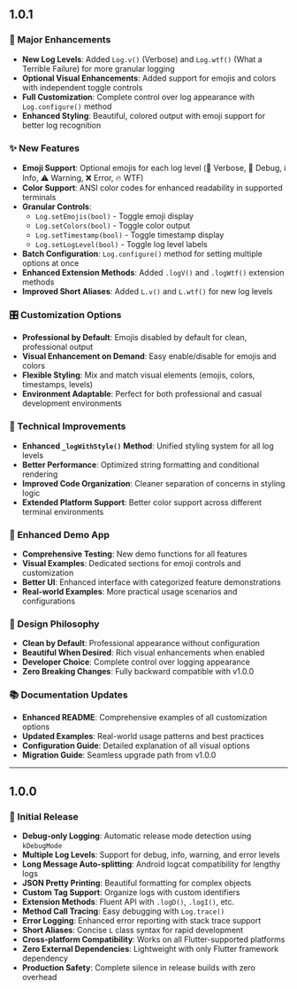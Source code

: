 ## 1.0.1

### 🚀 Major Enhancements

* **New Log Levels**: Added `Log.v()` (Verbose) and `Log.wtf()` (What a Terrible Failure) for more granular logging
* **Optional Visual Enhancements**: Added support for emojis and colors with independent toggle controls
* **Full Customization**: Complete control over log appearance with `Log.configure()` method
* **Enhanced Styling**: Beautiful, colored output with emoji support for better log recognition

### ✨ New Features

* **Emoji Support**: Optional emojis for each log level (💜 Verbose, 🐛 Debug, ℹ️ Info, ⚠️ Warning, ❌ Error, 🔥 WTF)
* **Color Support**: ANSI color codes for enhanced readability in supported terminals
* **Granular Controls**:
  - `Log.setEmojis(bool)` - Toggle emoji display
  - `Log.setColors(bool)` - Toggle color output
  - `Log.setTimestamp(bool)` - Toggle timestamp display
  - `Log.setLogLevel(bool)` - Toggle log level labels
* **Batch Configuration**: `Log.configure()` method for setting multiple options at once
* **Enhanced Extension Methods**: Added `.logV()` and `.logWtf()` extension methods
* **Improved Short Aliases**: Added `L.v()` and `L.wtf()` for new log levels

### 🎛️ Customization Options

* **Professional by Default**: Emojis disabled by default for clean, professional output
* **Visual Enhancement on Demand**: Easy enable/disable for emojis and colors
* **Flexible Styling**: Mix and match visual elements (emojis, colors, timestamps, levels)
* **Environment Adaptable**: Perfect for both professional and casual development environments

### 🔧 Technical Improvements

* **Enhanced `_logWithStyle()` Method**: Unified styling system for all log levels
* **Better Performance**: Optimized string formatting and conditional rendering
* **Improved Code Organization**: Cleaner separation of concerns in styling logic
* **Extended Platform Support**: Better color support across different terminal environments

### 📱 Enhanced Demo App

* **Comprehensive Testing**: New demo functions for all features
* **Visual Examples**: Dedicated sections for emoji controls and customization
* **Better UI**: Enhanced interface with categorized feature demonstrations
* **Real-world Examples**: More practical usage scenarios and configurations

### 🎯 Design Philosophy

* **Clean by Default**: Professional appearance without configuration
* **Beautiful When Desired**: Rich visual enhancements when enabled
* **Developer Choice**: Complete control over logging appearance
* **Zero Breaking Changes**: Fully backward compatible with v1.0.0

### 📚 Documentation Updates

* **Enhanced README**: Comprehensive examples of all customization options
* **Updated Examples**: Real-world usage patterns and best practices
* **Configuration Guide**: Detailed explanation of all visual options
* **Migration Guide**: Seamless upgrade path from v1.0.0

---

## 1.0.0

### 🎉 Initial Release

* **Debug-only Logging**: Automatic release mode detection using `kDebugMode`
* **Multiple Log Levels**: Support for debug, info, warning, and error levels
* **Long Message Auto-splitting**: Android logcat compatibility for lengthy logs
* **JSON Pretty Printing**: Beautiful formatting for complex objects
* **Custom Tag Support**: Organize logs with custom identifiers
* **Extension Methods**: Fluent API with `.logD()`, `.logI()`, etc.
* **Method Call Tracing**: Easy debugging with `Log.trace()`
* **Error Logging**: Enhanced error reporting with stack trace support
* **Short Aliases**: Concise `L` class syntax for rapid development
* **Cross-platform Compatibility**: Works on all Flutter-supported platforms
* **Zero External Dependencies**: Lightweight with only Flutter framework dependency
* **Production Safety**: Complete silence in release builds with zero overhead
